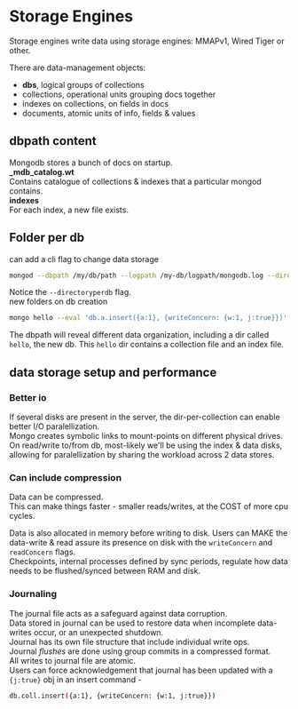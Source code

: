 # Storage Engines 
Storage engines write data using storage engines: MMAPv1, Wired Tiger or other.  

There are data-management objects:
- **dbs**, logical groups of collections
- collections, operational units grouping docs together
- indexes on collections, on fields in docs
- documents, atomic units of info, fields & values

## dbpath content
Mongodb stores a bunch of docs on startup.  
**_mdb_catalog.wt**  
Contains catalogue of collections & indexes that a particular mongod contains.  
**indexes**  
For each index, a new file exists.  

## Folder per db
can add a cli flag to change data storage 
```bash
mongod --dbpath /my/db/path --logpath /my-db/logpath/mongodb.log --directoryperdb
```
Notice the `--directoryperdb` flag.  
new folders on db creation
```bash
mongo hello --eval 'db.a.insert({a:1}, {writeConcern: {w:1, j:true}})'
```
The dbpath will reveal different data organization, including a dir called `hello`, the new db. This `hello` dir contains a collection file and an index file.  

## data storage setup and performance  
### Better io
If several disks are present in the server, the dir-per-collection can enable better I/O paralellization.  
Mongo creates symbolic links to mount-points on different physical drives. On read/write to/from db, most-likely we'll be using the index & data disks, allowing for paralellization by sharing the workload across 2 data stores.  

### Can include compression
Data can be compressed.  
This can make things faster - smaller reads/writes, at the COST of more cpu cycles.  

Data is also allocated in memory before writing to disk. Users can MAKE the data-write & read assure its presence on disk with the `writeConcern` and `readConcern` flags.  
Checkpoints, internal processes defined by sync periods, regulate how data needs to be flushed/synced between RAM and disk.  

### Journaling
The journal file acts as a safeguard against data corruption.  
Data stored in journal can be used to restore data when incomplete data-writes occur, or an unexpected shutdown.  
Journal has its own file structure that include individual write ops.  
Journal _flushes_ are done using group commits in a compressed format.  
All writes to journal file are atomic.  
Users can force acknowledgement that journal has been updated with a `{j:true}` obj in an insert command - 

```bash
db.coll.insert({a:1}, {writeConcern: {w:1, j:true}})
```  
